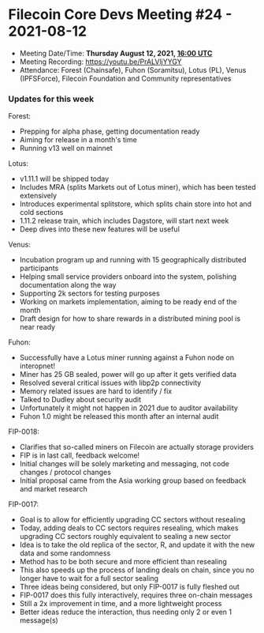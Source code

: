 # Filecoin Core Devs Meeting #24 - 2021-08-12

- Meeting Date/Time: **Thursday August 12, 2021, [16:00 UTC](https://savvytime.com/converter/utc-to-germany-berlin-united-kingdom-london-ny-new-york-city-ca-san-francisco-china-shanghai-japan-tokyo-australia-sydney/16-00)**
- Meeting Recording: https://youtu.be/PrALVljYYGY
- Attendance: Forest (Chainsafe), Fuhon (Soramitsu), Lotus (PL), Venus (IPFSForce), Filecoin Foundation and Community representatives

### Updates for this week

Forest:

- Prepping for alpha phase, getting documentation ready
- Aiming for release in a month's time
- Running v13 well on mainnet

Lotus:

- v1.11.1 will be shipped today
- Includes MRA (splits Markets out of Lotus miner), which has been tested extensively
- Introduces experimental splitstore, which splits chain store into hot and cold sections
- 1.11.2 release train, which includes Dagstore, will start next week
- Deep dives into these new features will be useful

Venus:

- Incubation program up and running with 15 geographically distributed participants
- Helping small service providers onboard into the system, polishing documentation along the way
- Supporting 2k sectors for testing purposes
- Working on markets implementation, aiming to be ready end of the month
- Draft design for how to share rewards in a distributed mining pool is near ready

Fuhon: 

- Successfully have a Lotus miner running against a Fuhon node on interopnet!
- Miner has 25 GB sealed, power will go up after it gets verified data
- Resolved several critical issues with libp2p connectivity
- Memory related issues are hard to identify / fix
- Talked to Dudley about security audit
- Unfortunately it might not happen in 2021 due to auditor availability
- Fuhon 1.0 might be released this month after an internal audit

FIP-0018:

- Clarifies that so-called miners on Filecoin are actually storage providers
- FIP is in last call, feedback welcome!
- Initial changes will be solely marketing and messaging, not code changes / protocol changes
- Initial proposal came from the Asia working group based on feedback and market research

FIP-0017: 

- Goal is to allow for efficiently upgrading CC sectors without resealing
- Today, adding deals to CC sectors requires resealing, which makes upgrading CC sectors roughly equivalent to sealing a new sector
- Idea is to take the old replica of the sector, R, and update it with the new data and some randomness
- Method has to be both secure and more efficient than resealing
- This also speeds up the process of landing deals on chain, since you no longer have to wait for a full sector sealing
- Three ideas being considered, but only FIP-0017 is fully fleshed out
- FIP-0017 does this fully interactively, requires three on-chain messages
- Still a 2x improvement in time, and a more lightweight process
- Better ideas reduce the interaction, thus needing only 2 or even 1 message(s)
